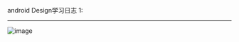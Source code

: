android Design学习日志
1:
***
![image](https://github.com/BraveAction/MaterialDesign_learning/raw/master/app/screenshot1.png)
